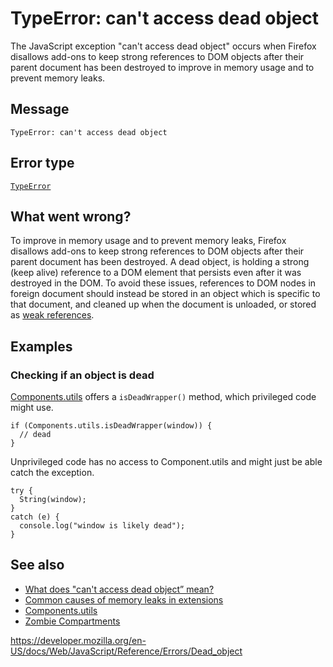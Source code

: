 # TypeError: can't access dead object

The JavaScript exception "can't access dead object" occurs when Firefox disallows add-ons to keep strong references to DOM objects after their parent document has been destroyed to improve in memory usage and to prevent memory leaks.

## Message

    TypeError: can't access dead object

## Error type

[`TypeError`](../global_objects/typeerror)

## What went wrong?

To improve in memory usage and to prevent memory leaks, Firefox disallows add-ons to keep strong references to DOM objects after their parent document has been destroyed. A dead object, is holding a strong (keep alive) reference to a DOM element that persists even after it was destroyed in the DOM. To avoid these issues, references to DOM nodes in foreign document should instead be stored in an object which is specific to that document, and cleaned up when the document is unloaded, or stored as [weak references](https://developer.mozilla.org/en-US/docs/Mozilla/Tech/XPCOM/Language_Bindings/Components.utils.getWeakReference).

## Examples

### Checking if an object is dead

[Components.utils](https://developer.mozilla.org/en-US/docs/Mozilla/Tech/XPCOM/Language_Bindings/Components.utils) offers a `isDeadWrapper()` method, which privileged code might use.

    if (Components.utils.isDeadWrapper(window)) {
      // dead
    }

Unprivileged code has no access to Component.utils and might just be able catch the exception.

    try {
      String(window);
    }
    catch (e) {
      console.log("window is likely dead");
    }

## See also

- [What does "can't access dead object” mean?](https://blog.mozilla.org/addons/2012/09/12/what-does-cant-access-dead-object-mean/)
- [Common causes of memory leaks in extensions](https://developer.mozilla.org/en-US/docs/Extensions/Common_causes_of_memory_leaks_in_extensions)
- [Components.utils](https://developer.mozilla.org/en-US/docs/Mozilla/Tech/XPCOM/Language_Bindings/Components.utils)
- [Zombie Compartments](https://developer.mozilla.org/en-US/docs/Mozilla/Zombie_compartments)

<a href="https://developer.mozilla.org/en-US/docs/Web/JavaScript/Reference/Errors/Dead_object" class="_attribution-link">https://developer.mozilla.org/en-US/docs/Web/JavaScript/Reference/Errors/Dead_object</a>
